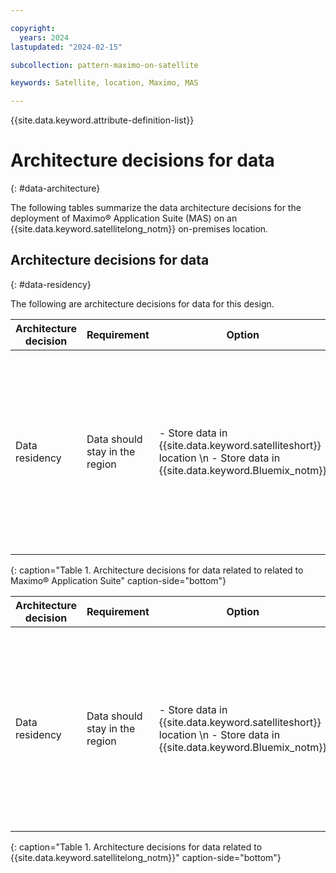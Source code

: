 ```yaml
---

copyright:
  years: 2024
lastupdated: "2024-02-15"

subcollection: pattern-maximo-on-satellite

keywords: Satellite, location, Maximo, MAS

---
```


{{site.data.keyword.attribute-definition-list}}

# Architecture decisions for data
{: #data-architecture}

The following tables summarize the data architecture decisions for the deployment of Maximo® Application Suite (MAS) on an {{site.data.keyword.satellitelong_notm}} on-premises location.

## Architecture decisions for data
{: #data-residency}

The following are architecture decisions for data for this design.

| Architecture decision | Requirement | Option | Decision | Rationale |
|---|---|---|---|---|
| Data residency | Data should stay in the region | - Store data in {{site.data.keyword.satelliteshort}} location \n - Store data in {{site.data.keyword.Bluemix_notm}} | Store data in {{site.data.keyword.satelliteshort}} location | Deploy Cloud Object Storage (COS) in a {{site.data.keyword.satelliteshort}} location with sufficient computing hosts and raw block storage allocated for provisioning Object Storage. \n  Enable {{site.data.keyword.Bluemix_notm}} Databases (ICD) for {{site.data.keyword.satelliteshort}} and deploy PostgreSQL or Redis ICD instances into a {{site.data.keyword.satelliteshort}} location. \n  See [on-premises Cloud Object Storage](/docs/cloud-object-storage?topic=cloud-object-storage-about-cos-satellite) and [on-premises SAN storage](/docs/cloud-databases?topic=cloud-databases-satellite-on-prem). |
{: caption="Table 1. Architecture decisions for data related to related to Maximo® Application Suite" caption-side="bottom"}



| Architecture decision | Requirement | Option | Decision | Rationale |
|---|---|---|---|---|
| Data residency | Data should stay in the region | - Store data in {{site.data.keyword.satelliteshort}} location \n - Store data in {{site.data.keyword.Bluemix_notm}} | Store data in {{site.data.keyword.satelliteshort}} location | Deploy Cloud Object Storage (COS) in a {{site.data.keyword.satelliteshort}} location with sufficient computing hosts and raw block storage allocated for provisioning Object Storage. \n  Enable {{site.data.keyword.Bluemix_notm}} Databases (ICD) for {{site.data.keyword.satelliteshort}} and deploy PostgreSQL or Redis ICD instances into a {{site.data.keyword.satelliteshort}} location. \n  See [on-premises Cloud Object Storage](/docs/cloud-object-storage?topic=cloud-object-storage-about-cos-satellite) and [on-premises SAN storage](/docs/cloud-databases?topic=cloud-databases-satellite-on-prem). |
{: caption="Table 1. Architecture decisions for data related to {{site.data.keyword.satellitelong_notm}}" caption-side="bottom"}
